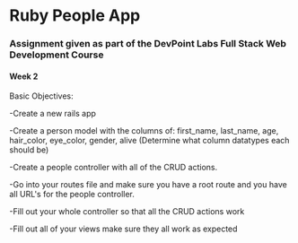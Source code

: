 # Ruby People App

### Assignment given as part of the DevPoint Labs Full Stack Web Development Course

#### Week 2


Basic Objectives:

-Create a new rails app

-Create a person model with the columns of: first_name, last_name, age, hair_color, eye_color, gender, alive (Determine what column datatypes each should be)

-Create a people controller with all of the CRUD actions.

-Go into your routes file and make sure you have a root route and you have all URL's for the people controller. 

-Fill out your whole controller so that all the CRUD actions work

-Fill out all of your views make sure they all work as expected
